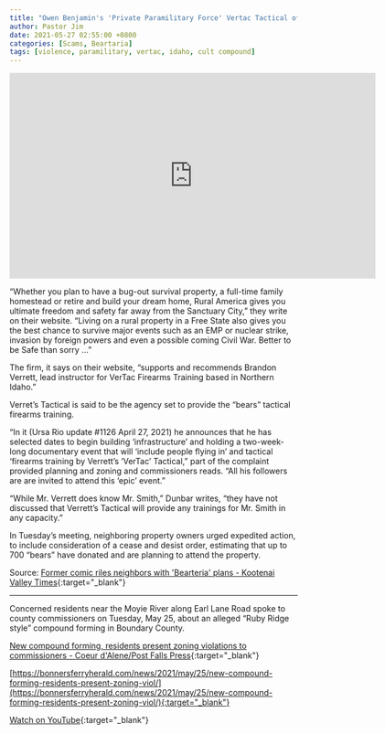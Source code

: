 ```yaml
---
title: "Owen Benjamin's 'Private Paramilitary Force' Vertac Tactical offering Training to Idaho Bear Cult"
author: Pastor Jim
date: 2021-05-27 02:55:00 +0800
categories: [Scams, Beartaria]
tags: [violence, paramilitary, vertac, idaho, cult compound]
---
```


<iframe width="640" height="360" scrolling="no" frameborder="0" style="border: none;" src="https://www.bitchute.com/embed/scqLoSLnesUn/"></iframe>

“Whether you plan to have a bug-out survival property, a full-time family homestead or retire and build your dream home, Rural America gives you ultimate freedom and safety far away from the Sanctuary City,” they write on their website. “Living on a rural property in a Free State also gives you the best chance to survive major events such as an EMP or nuclear strike, invasion by foreign powers and even a possible coming Civil War. Better to be Safe than sorry …”

The firm, it says on their website, “supports and recommends Brandon Verrett, lead instructor for VerTac Firearms Training based in Northern Idaho.”

Verret’s Tactical is said to be the agency set to provide the “bears” tactical firearms training.

“In it (Ursa Rio update #1126 April 27, 2021) he announces that he has selected dates to begin building ‘infrastructure’ and holding a two-week-long documentary event that will ‘include people flying in’ and tactical ‘firearms training by Verrett’s ‘VerTac’ Tactical,” part of the complaint provided planning and zoning and commissioners reads. “All his followers are are invited to attend this ‘epic’ event.”

“While Mr. Verrett does know Mr. Smith,” Dunbar writes, “they have not discussed that Verrett’s Tactical will provide any trainings for Mr. Smith in any capacity.”

In Tuesday’s meeting, neighboring property owners urged expedited action, to include consideration of a cease and desist order, estimating that up to 700 “bears” have donated and are planning to attend the property.


Source: [Former comic riles neighbors with 'Bearteria' plans - Kootenai Valley Times](https://kvt.news/2021/05/25/former-comic-riles-neighbors-with-bearteria-plans/){:target="_blank"}

---

Concerned residents near the Moyie River along Earl Lane Road spoke to county commissioners on Tuesday, May 25, about an alleged “Ruby Ridge style” compound forming in Boundary County.

[New compound forming, residents present zoning violations to commissioners - Coeur d'Alene/Post Falls Press](https://cdapress.com/news/2021/may/25/new-compound-forming-residents-present-zoning-cda/){:target="_blank"}

[https://bonnersferryherald.com/news/2021/may/25/new-compound-forming-residents-present-zoning-viol/](https://bonnersferryherald.com/news/2021/may/25/new-compound-forming-residents-present-zoning-viol/){:target="_blank"}

[Watch on YouTube](https://youtu.be/YfxmjmnPszI){:target="_blank"}

